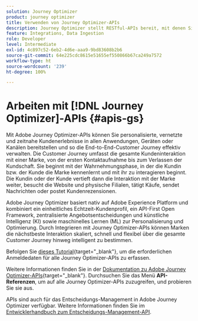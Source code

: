 ```yaml
---
solution: Journey Optimizer
product: journey optimizer
title: Verwenden von Journey Optimizer-APIs
description: Journey Optimizer stellt RESTful-APIs bereit, mit denen Sie wichtige Vorgänge in Ihren Anwendungen programmgesteuert ausführen können. Erfahren Sie, wie Sie auf diese APIs zugreifen und diese verwenden.
feature: Integrations, Data Ingestion
role: Developer
level: Intermediate
exl-id: 4c897c52-6eb2-4d6e-aaa9-9bd83608b2b6
source-git-commit: 64e225cdc8615e51655ef550866b67ca249a7572
workflow-type: ht
source-wordcount: '239'
ht-degree: 100%

---
```


# Arbeiten mit [!DNL Journey Optimizer]-APIs {#apis-gs}

Mit Adobe Journey Optimizer-APIs können Sie personalisierte, vernetzte und zeitnahe Kundenerlebnisse in allen Anwendungen, Geräten oder Kanälen bereitstellen und so die End-to-End-Customer Journey effektiv verwalten. Die Customer Journey umfasst die gesamte Kundeninteraktion mit einer Marke, von der ersten Kontaktaufnahme bis zum Verlassen der Kundschaft. Sie beginnt mit der Wahrnehmungsphase, in der die Kundin bzw. der Kunde die Marke kennenlernt und mit ihr zu interagieren beginnt. Die Kundin oder der Kunde vertieft dann die Interaktion mit der Marke weiter, besucht die Website und physische Filialen, tätigt Käufe, sendet Nachrichten oder postet Kundenrezensionen.

Adobe Journey Optimizer basiert nativ auf Adobe Experience Platform und kombiniert ein einheitliches Echtzeit-Kundenprofil, ein API-First Open Framework, zentralisierte Angebotsentscheidungen und künstliche Intelligenz (KI) sowie maschinelles Lernen (ML) zur Personalisierung und Optimierung. Durch Integrieren mit Journey Optimizer-APIs können Marken die nächstbeste Interaktion skaliert, schnell und flexibel über die gesamte Customer Journey hinweg intelligent zu bestimmen.

Befolgen Sie [dieses Tutorial](https://developer.adobe.com/journey-optimizer-apis/references/authentication/){target="_blank"}, um die erforderlichen Anmeldedaten für alle Journey Optimizer-APIs zu erfassen.

Weitere Informationen finden Sie in der [Dokumentation zu Adobe Journey Optimizer-APIs](https://developer.adobe.com/journey-optimizer-apis/){target="_blank"}. Durchsuchen Sie das Menü **API-Referenzen**, um auf alle Journey Optimizer-APIs zuzugreifen, und probieren Sie sie aus.

APIs sind auch für das Entscheidungs-Management in Adobe Journey Optimizer verfügbar. Weitere Informationen finden Sie im [Entwicklerhandbuch zum Entscheidungs-Management-API](../offers/api-reference/getting-started.md).
